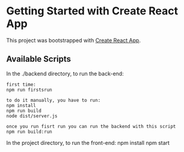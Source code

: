 # Getting Started with Create React App

This project was bootstrapped with [Create React App](https://github.com/facebook/create-react-app).

## Available Scripts

In the ./backend directory, to run the back-end:

    first time:
    npm run firstsrun

    to do it manually, you have to run:
    npm install 
    npm run build
    node dist/server.js

    once you run fisrt run you can run the backend with this script
    npm run build:run

In the project directory, to run the front-end:
    npm install
    npm start

